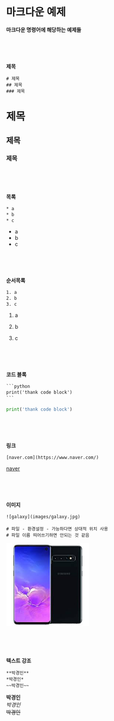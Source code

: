 # 마크다운 예제

**마크다운 명령어에 해당하는 예제들**

<br>

<br>

<br>



**제목**

```
# 제목
## 제목
### 제목
```

# 제목

## 제목
### 제목

<br>

<br>

<br>



**목록**

```
* a
* b
* c
```

* a
* b
* c

<br>

<br>

<br>



**순서목록**

```
1. a
2. b
3. c
```

1. a

2. b
3. c

<br>

<br>

<br>



**코드 블록**

```
​```python
print('thank code block')
​```
```

```python
print('thank code block')
```

<br>

<br>

<br>



**링크**

```
[naver.com](https://www.naver.com/)
```

[naver](https://www.naver.com/)

<br>

<br>

<br>



**이미지**

```
![galaxy](images/galaxy.jpg)

# 파일 - 환경설정 - 가능하다면 상대적 위치 사용
# 파일 이름 띄어쓰기하면 안되는 것 같음
```

![galaxy](images/galaxy.jpg)

<br>

<br>

<br>



**텍스트 강조**

```
**박경인**
*박경인*
~~박경인~~
```

**박경인**<br>
*박경인*<br>
~~박경인~~<br>

